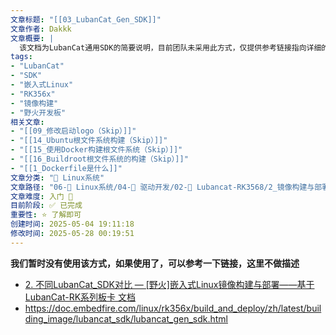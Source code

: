 ```yaml
---
文章标题: "[[03_LubanCat_Gen_SDK]]" 
文章作者: Dakkk
文章概要: |
  该文档为LubanCat通用SDK的简要说明，目前团队未采用此方式，仅提供参考链接指向详细的SDK对比和构建部署文档
tags:
- "LubanCat"
- "SDK"
- "嵌入式Linux"
- "RK356x"
- "镜像构建"
- "野火开发板"
相关文章:
- "[[09_修改启动logo（Skip）]]"
- "[[14_Ubuntu根文件系统构建（Skip）]]"
- "[[15_使用Docker构建根文件系统（Skip）]]"
- "[[16_Buildroot根文件系统的构建（Skip）]]"
- "[[1_Dockerfile是什么]]"
文章分类: "🐧 Linux系统"
文章路径: "06-🐧 Linux系统/04-🔌 驱动开发/02-💾 Lubancat-RK3568/2_镜像构建与部署/03_LubanCat_Gen_SDK.md"
文章难度: 入门 🌱
目前阶段: ✅ 已完成
重要性: ⭐ 了解即可
创建时间: 2025-05-04 19:11:18
修改时间: 2025-05-28 00:19:51
---
```



**我们暂时没有使用该方式，如果使用了，可以参考一下链接，这里不做描述**
- [2. 不同LubanCat_SDK对比 — [野火]嵌入式Linux镜像构建与部署——基于LubanCat-RK系列板卡 文档](https://doc.embedfire.com/linux/rk356x/build_and_deploy/zh/latest/building_image/lubancat_sdk/lubancat_sdk_compare.html)
- https://doc.embedfire.com/linux/rk356x/build_and_deploy/zh/latest/building_image/lubancat_sdk/lubancat_gen_sdk.html
